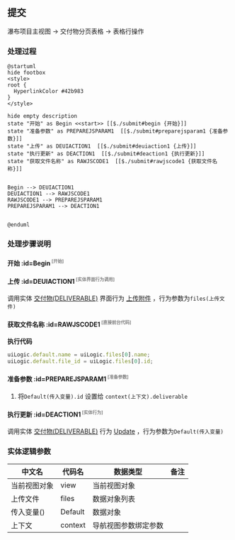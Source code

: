 ## 提交 <!-- {docsify-ignore-all} -->

   瀑布项目主视图 → 交付物分页表格 → 表格行操作

### 处理过程

```plantuml
@startuml
hide footbox
<style>
root {
  HyperlinkColor #42b983
}
</style>

hide empty description
state "开始" as Begin <<start>> [[$./submit#begin {开始}]]
state "准备参数" as PREPAREJSPARAM1  [[$./submit#preparejsparam1 {准备参数}]]
state "上传" as DEUIACTION1  [[$./submit#deuiaction1 {上传}]]
state "执行更新" as DEACTION1  [[$./submit#deaction1 {执行更新}]]
state "获取文件名称" as RAWJSCODE1  [[$./submit#rawjscode1 {获取文件名称}]]


Begin --> DEUIACTION1
DEUIACTION1 --> RAWJSCODE1
RAWJSCODE1 --> PREPAREJSPARAM1
PREPAREJSPARAM1 --> DEACTION1


@enduml
```


### 处理步骤说明

#### 开始 :id=Begin<sup class="footnote-symbol"> <font color=gray size=1>[开始]</font></sup>




#### 上传 :id=DEUIACTION1<sup class="footnote-symbol"> <font color=gray size=1>[实体界面行为调用]</font></sup>



调用实体 [交付物(DELIVERABLE)](module/Base/deliverable.md) 界面行为 [上传附件](module/Base/deliverable#界面行为) ，行为参数为`files(上传文件)`

#### 获取文件名称 :id=RAWJSCODE1<sup class="footnote-symbol"> <font color=gray size=1>[直接前台代码]</font></sup>



<p class="panel-title"><b>执行代码</b></p>

```javascript
uiLogic.default.name = uiLogic.files[0].name;
uiLogic.default.file_id = uiLogic.files[0].id;
```

#### 准备参数 :id=PREPAREJSPARAM1<sup class="footnote-symbol"> <font color=gray size=1>[准备参数]</font></sup>



1. 将`Default(传入变量).id` 设置给  `context(上下文).deliverable`

#### 执行更新 :id=DEACTION1<sup class="footnote-symbol"> <font color=gray size=1>[实体行为]</font></sup>



调用实体 [交付物(DELIVERABLE)](module/Base/deliverable.md) 行为 [Update](module/Base/deliverable#行为) ，行为参数为`Default(传入变量)`



### 实体逻辑参数

|    中文名   |    代码名    |  数据类型      |备注 |
| --------| --------| --------  | --------   |
|当前视图对象|view|当前视图对象||
|上传文件|files|数据对象列表||
|传入变量(<i class="fa fa-check"/></i>)|Default|数据对象||
|上下文|context|导航视图参数绑定参数||
